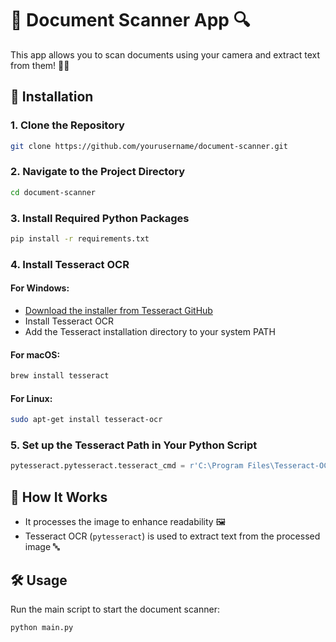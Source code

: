 # 📄 Document Scanner App 🔍

This app allows you to scan documents using your camera and extract text from them! 📸✨

## 🚀 Installation

### 1. Clone the Repository

```bash
git clone https://github.com/yourusername/document-scanner.git
```

### 2. Navigate to the Project Directory

```bash
cd document-scanner
```

### 3. Install Required Python Packages

```bash
pip install -r requirements.txt
```

### 4. Install Tesseract OCR

#### For Windows:

- [Download the installer from Tesseract GitHub](https://github.com/tesseract-ocr/tesseract)
- Install Tesseract OCR
- Add the Tesseract installation directory to your system PATH

#### For macOS:

```bash
brew install tesseract
```

#### For Linux:

```bash
sudo apt-get install tesseract-ocr
```

### 5. Set up the Tesseract Path in Your Python Script

```python
pytesseract.pytesseract.tesseract_cmd = r'C:\Program Files\Tesseract-OCR\tesseract.exe'  # Adjust this path for your system
```

## 🎯 How It Works

- It processes the image to enhance readability 🖼️
- Tesseract OCR (`pytesseract`) is used to extract text from the processed image 🔤

## 🛠️ Usage

Run the main script to start the document scanner:

```bash
python main.py
```
